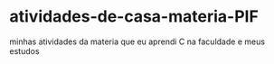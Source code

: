 # atividades-de-casa-materia-PIF
minhas atividades da materia que eu aprendi C na faculdade e meus estudos
